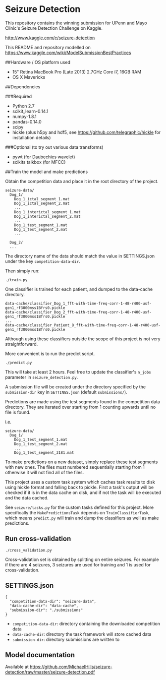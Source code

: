 # Seizure Detection

This repository contains the winning submission for UPenn and Mayo Clinic's Seizure Detection Challenge on Kaggle.

http://www.kaggle.com/c/seizure-detection

This README and repository modelled on https://www.kaggle.com/wiki/ModelSubmissionBestPractices

##Hardware / OS platform used

 * 15" Retina MacBook Pro (Late 2013) 2.7GHz Core i7, 16GB RAM
 * OS X Mavericks

##Dependencies

###Required

 * Python 2.7
 * scikit_learn-0.14.1
 * numpy-1.8.1
 * pandas-0.14.0
 * scipy
 * hickle (plus h5py and hdf5, see https://github.com/telegraphic/hickle for installation details)

###Optional (to try out various data transforms)

 * pywt (for Daubechies wavelet)
 * scikits talkbox (for MFCC)

##Train the model and make predictions

Obtain the competition data and place it in the root directory of the project.
```
seizure-data/
  Dog_1/
    Dog_1_ictal_segment_1.mat
    Dog_1_ictal_segment_2.mat
    ...
    Dog_1_interictal_segment_1.mat
    Dog_1_interictal_segment_2.mat
    ...
    Dog_1_test_segment_1.mat
    Dog_1_test_segment_2.mat
    ...

  Dog_2/
  ...
```

The directory name of the data should match the value in SETTINGS.json under the key `competition-data-dir`.

Then simply run:
```
./train.py
```

One classifier is trained for each patient, and dumped to the data-cache directory.

```
data-cache/classifier_Dog_1_fft-with-time-freq-corr-1-48-r400-usf-gen1_rf3000mss1Bfrs0.pickle
data-cache/classifier_Dog_2_fft-with-time-freq-corr-1-48-r400-usf-gen1_rf3000mss1Bfrs0.pickle
...
data-cache/classifier_Patient_8_fft-with-time-freq-corr-1-48-r400-usf-gen1_rf3000mss1Bfrs0.pickle
```

Although using these classifiers outside the scope of this project is not very straightforward.

More convenient is to run the predict script.

```
./predict.py
```

This will take at least 2 hours. Feel free to update the classifier's `n_jobs` parameter
in `seizure_detection.py`.

A submission file will be created under the directory specified by the `submission-dir` key
in `SETTINGS.json` (default `submissions/`).

Predictions are made using the test segments found in the competition data directory. They
are iterated over starting from 1 counting upwards until no file is found.

i.e.
```
seizure-data/
  Dog_1/
    Dog_1_test_segment_1.mat
    Dog_1_test_segment_2.mat
    ...
    Dog_1_test_segment_3181.mat
```

To make predictions on a new dataset, simply replace these test segments with new ones.
The files must numbered sequentially starting from 1 otherwise it will not find all of
the files.

This project uses a custom task system which caches task results to disk using hickle format and
falling back to pickle. First a task's output will be checked if it is in the data cache on disk,
and if not the task will be executed and the data cached.

See `seizure/tasks.py` for the custom tasks defined for this project. More specifically the
`MakePredictionsTask` depends on `TrainClassifierTask`, which means `predict.py` will train
and dump the classifiers as well as make predictions.

## Run cross-validation

```
./cross_validation.py
```

Cross-validation set is obtained by splitting on entire seizures. For example if there are 4 seizures,
3 seizures are used for training and 1 is used for cross-validation.


## SETTINGS.json

```
{
  "competition-data-dir": "seizure-data",
  "data-cache-dir": "data-cache",
  "submission-dir": "./submissions"
}
```

* `competition-data-dir`: directory containing the downloaded competition data
* `data-cache-dir`: directory the task framework will store cached data
* `submission-dir`: directory submissions are written to


## Model documentation

Available at https://github.com/MichaelHills/seizure-detection/raw/master/seizure-detection.pdf
